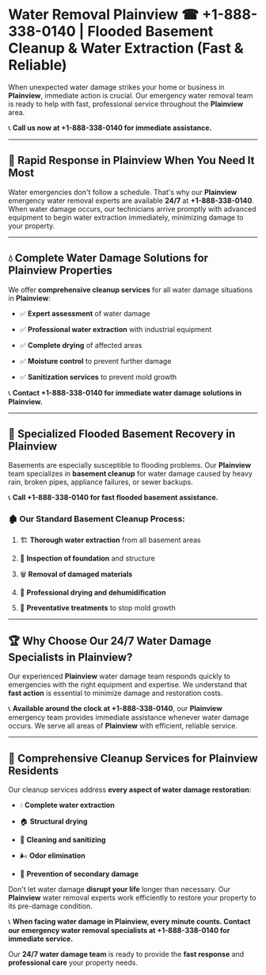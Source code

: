# Water Removal Plainview ☎ +1-888-338-0140 | Flooded Basement Cleanup & Water Extraction (Fast & Reliable)

When unexpected water damage strikes your home or business in **Plainview**, immediate action is crucial. Our emergency water removal team is ready to help with fast, professional service throughout the **Plainview** area. 

📞 **Call us now at +1-888-338-0140 for immediate assistance.**
---
## 🚀 Rapid Response in Plainview When You Need It Most
Water emergencies don't follow a schedule. That's why our **Plainview** emergency water removal experts are available **24/7** at **+1-888-338-0140**. When water damage occurs, our technicians arrive promptly with advanced equipment to begin water extraction immediately, minimizing damage to your property.
---
## 💧 Complete Water Damage Solutions for Plainview Properties
We offer **comprehensive cleanup services** for all water damage situations in **Plainview**:
- ✅ **Expert assessment** of water damage  
- ✅ **Professional water extraction** with industrial equipment  
- ✅ **Complete drying** of affected areas  
- ✅ **Moisture control** to prevent further damage  
- ✅ **Sanitization services** to prevent mold growth  
📞 **Contact +1-888-338-0140 for immediate water damage solutions in Plainview.**
---
## 🌊 Specialized Flooded Basement Recovery in Plainview
Basements are especially susceptible to flooding problems. Our **Plainview** team specializes in **basement cleanup** for water damage caused by heavy rain, broken pipes, appliance failures, or sewer backups. 
📞 **Call +1-888-338-0140 for fast flooded basement assistance.**
### 🏚️ Our Standard Basement Cleanup Process:
1. 🏗️ **Thorough water extraction** from all basement areas  
2. 🔎 **Inspection of foundation** and structure  
3. 🗑️ **Removal of damaged materials**  
4. 💨 **Professional drying and dehumidification**  
5. 🚫 **Preventative treatments** to stop mold growth  
---
## 🏆 Why Choose Our 24/7 Water Damage Specialists in Plainview?
Our experienced **Plainview** water damage team responds quickly to emergencies with the right equipment and expertise. We understand that **fast action** is essential to minimize damage and restoration costs.
📞 **Available around the clock at +1-888-338-0140**, our **Plainview** emergency team provides immediate assistance whenever water damage occurs. We serve all areas of **Plainview** with efficient, reliable service.
---
## 🧹 Comprehensive Cleanup Services for Plainview Residents
Our cleanup services address **every aspect of water damage restoration**:
- 💧 **Complete water extraction**  
- 🏠 **Structural drying**  
- 🧼 **Cleaning and sanitizing**  
- 🌬️ **Odor elimination**  
- 🚫 **Prevention of secondary damage**  
Don't let water damage **disrupt your life** longer than necessary. Our **Plainview** water removal experts work efficiently to restore your property to its pre-damage condition.
📞 **When facing water damage in Plainview, every minute counts. Contact our emergency water removal specialists at +1-888-338-0140 for immediate service.**
Our **24/7 water damage team** is ready to provide the **fast response** and **professional care** your property needs.
